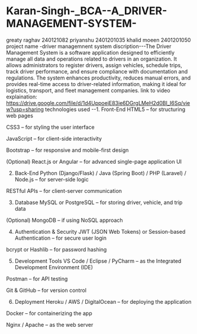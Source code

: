# Karan-Singh-_BCA--A_DRIVER-MANAGEMENT-SYSTEM-
greaty raghav 240121082
priyanshu 2401201035
khalid moeen 2401201050
project name -driver managemnent system
discription---The Driver Management System is a software application designed to efficiently manage all data and operations related to drivers in an organization. It allows administrators to register drivers, assign vehicles, schedule trips, track driver performance, and ensure compliance with documentation and regulations. The system enhances productivity, reduces manual errors, and provides real-time access to driver-related information, making it ideal for logistics, transport, and fleet management companies.
link  to video explaination:
https://drive.google.com/file/d/1d4UppoejE83ie6DGrgLMeH2d0BI_I6Sq/view?usp=sharing
technologies used --1. Front-End
HTML5 – for structuring web pages

CSS3 – for styling the user interface

JavaScript – for client-side interactivity

Bootstrap – for responsive and mobile-first design

(Optional) React.js or Angular – for advanced single-page application UI

2. Back-End
Python (Django/Flask) / Java (Spring Boot) / PHP (Laravel) / Node.js – for server-side logic

RESTful APIs – for client-server communication

3. Database
MySQL or PostgreSQL – for storing driver, vehicle, and trip data

(Optional) MongoDB – if using NoSQL approach

4. Authentication & Security
JWT (JSON Web Tokens) or Session-based Authentication – for secure user login

bcrypt or Hashlib – for password hashing

5. Development Tools
VS Code / Eclipse / PyCharm – as the Integrated Development Environment (IDE)

Postman – for API testing

Git & GitHub – for version control

6. Deployment
Heroku / AWS / DigitalOcean – for deploying the application

Docker – for containerizing the app

Nginx / Apache – as the web server
